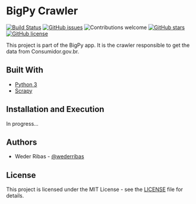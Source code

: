 # BigPy Crawler

[![Build Status](https://travis-ci.org/wederribas/bigpy-crawler.svg?branch=master)](https://travis-ci.org/wederribas/bigpy-crawler)
[![GitHub issues](https://img.shields.io/github/issues/wederribas/bigpy-crawler.svg)](https://github.com/wederribas/bigpy-crawler/issues)
![Contributions welcome](https://img.shields.io/badge/contributions-welcome-orange.svg)
[![GitHub stars](https://img.shields.io/github/stars/wederribas/bigpy-crawler.svg)](https://github.com/wederribas/bigpy-crawler/stargazers)
[![GitHub license](https://img.shields.io/badge/license-MIT-blue.svg)](https://raw.githubusercontent.com/wederribas/bigpy-crawler/master/LICENSE)

This project is part of the BigPy app. It is the crawler responsible to get the data from Consumidor.gov.br.

## Built With

- [Python 3](https://www.python.org/)
- [Scrapy](https://scrapy.org/)

## Installation and Execution

In progress...

## Authors

- Weder Ribas - [@wederribas](https://twitter.com/wederribas)

## License

This project is licensed under the MIT License - see the [LICENSE](LICENSE) file for details.
